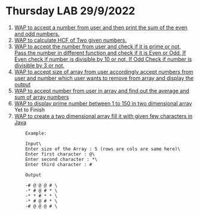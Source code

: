 # Thursday LAB 29/9/2022
1. [WAP to accept a number from user and then print the sum of the even and odd numbers.](sumOfEvenOdd.java)
2. [WAP to calculate HCF of Two given numbers.](hcfOfTwoNo.java)
3. [WAP to accept the number from user and check if it is prime or not, Pass the number in different function and check if it is Even or Odd, If Even check if number is divisible by 10 or not, If Odd Check if number is divisible by 3 or not.](functionsPrimeEODiv.java)
4. [WAP to accept size of array from user accordingly accept numbers from user and number which user wants to remove from array and display the output](arrayAddDel.java)
5. [WAP to accept number from user in array and find out the average and sum of array numbers](.arrayAvgSum.java)
6. [WAP to display prime number between 1 to 150 in two dimensional array](.primeIn2DArray.java) Yet to Finish
7. [WAP to create a two dimensional array fill it with given few characters in Java](.twoDArray.java)
    ```
        Example:

        Input\
        Enter size of the Array : 5 (rows are cols are same here)\
        Enter first character : @\
        Enter second character : *\
        Enter third character : #

        Output

        -# @ @ @ # \
        -* # @ # * \
        -* * # * * \
        -* # @ # * \
        -# @ @ @ # \
    ```